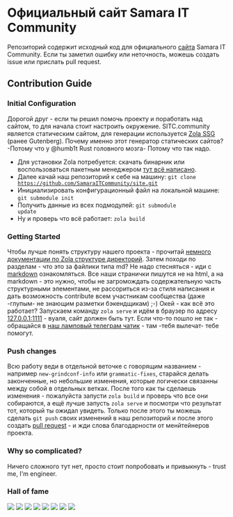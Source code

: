 # Официальный сайт Samara IT Community

Репозиторий содержит исходный код для официального [сайта](https://sitc.community) Samara IT Community.
Если ты заметил ошибку или неточность, можешь создать issue или прислать pull request.

## Contribution Guide

### Initial Configuration

Дорогой друг - если ты решил помочь проекту и поработать над сайтом, то для начала стоит настроить окружение.
SITC.community является статическим сайтом, для генерации используется [Zola SSG](https://www.getzola.org) (ранее Gutenberg).
Почему именно этот генератор статических сайтов? -Потому что у @humb1t Rust головного мозга- Потому что так надо.

- Для установки Zola потребуется: скачать бинарник или воспользоваться пакетным менеджером [тут всё написано](https://www.getzola.org/documentation/getting-started/installation/).
- Далее качай наш репозиторий к себе на машину: <code>git clone https://github.com/SamaraITCommunity/site.git</code>
- Инициализировать конфигурационный файл на локальной машине: <code>git submodule init</code>
- Получить данные из всех подмодулей: <code>git submodule update</code>
- Ну и проверь что всё работает: <code>zola build</code>

### Getting Started

Чтобы лучше понять структуру нашего проекта - прочитай [немного документации по Zola структуре директорий](https://www.getzola.org/documentation/getting-started/directory-structure/). Затем походи по разделам - что это за файлики типа md? Не надо стесняться - иди с [markdown](https://daringfireball.net/projects/markdown/) ознакомляться. Все наши странички пишутся не на html, а на markdown - это нужно, чтобы не загромождать содержательную часть структурными элементами, не рассориться из-за стиля написания и дать возможность contribute всем участникам сообщества (даже -глупым- не знающим разметки бэкендщикам) ;-)
Окей - как всё это работает?
Запускаем команду <code>zola serve</code> и идём в браузер по адресу [127.0.0.1:1111](http://127.0.0.1:1111/) - вуаля, сайт должен быть тут. Если что-то пошло не так - обращайся в [наш ламповый телеграм чатик](https://t.me/samara_it) - там -тебя вылечат- тебе помогут.

### Push changes

Всю работу веди в отдельной веточке с говорящим названием - например <code>new-grindconf-info</code> или <code>grammatic-fixes</code>, старайся делать законченные, но небольшие изменения, которые логически связанны между собой в отдельных ветках. После того как ты сделаешь изменения - пожалуйста запусти <code>zola build</code> и проверь что все они собираются, а ещё лучше запусть <code>zola serve</code> и посмотри что результат тот, который ты ожидал увидеть. Только после этого ты можешь сделать <code>git push</code> своих изменений в наш репозиторий и после этого создать [pull request](https://help.github.com/articles/fork-a-repo/#propose-changes-to-someone-elses-project) - и жди слова благодарности от менйтейнеров проекта.

### Why so complicated?

Ничего сложного тут нет, просто стоит попробовать и привыкнуть - trust me, I'm engineer.

### Hall of fame

[![](https://sourcerer.io/fame/sergey48k/SamaraITCommunity/site/images/0)](https://sourcerer.io/fame/sergey48k/SamaraITCommunity/site/links/0)
[![](https://sourcerer.io/fame/sergey48k/SamaraITCommunity/site/images/1)](https://sourcerer.io/fame/sergey48k/SamaraITCommunity/site/links/1)
[![](https://sourcerer.io/fame/sergey48k/SamaraITCommunity/site/images/2)](https://sourcerer.io/fame/sergey48k/SamaraITCommunity/site/links/2)
[![](https://sourcerer.io/fame/sergey48k/SamaraITCommunity/site/images/3)](https://sourcerer.io/fame/sergey48k/SamaraITCommunity/site/links/3)
[![](https://sourcerer.io/fame/sergey48k/SamaraITCommunity/site/images/4)](https://sourcerer.io/fame/sergey48k/SamaraITCommunity/site/links/4)
[![](https://sourcerer.io/fame/sergey48k/SamaraITCommunity/site/images/5)](https://sourcerer.io/fame/sergey48k/SamaraITCommunity/site/links/5)
[![](https://sourcerer.io/fame/sergey48k/SamaraITCommunity/site/images/6)](https://sourcerer.io/fame/sergey48k/SamaraITCommunity/site/links/6)
[![](https://sourcerer.io/fame/sergey48k/SamaraITCommunity/site/images/7)](https://sourcerer.io/fame/sergey48k/SamaraITCommunity/site/links/7)
